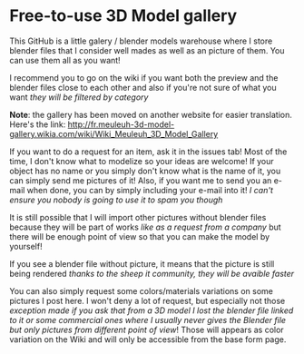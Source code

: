# Free-to-use 3D Model gallery
This GitHub is a little galery / blender models warehouse where I store blender files that I consider well mades as well as an picture of them. You can use them all as you want!

I recommend you to go on the wiki if you want both the preview and the blender files close to each other and also if you're not sure of what you want *they will be filtered by category*

**Note**: the gallery has been moved on another website for easier translation. Here's the link: http://fr.meuleuh-3d-model-gallery.wikia.com/wiki/Wiki_Meuleuh_3D_Model_Gallery

If you want to do a request for an item, ask it in the issues tab! Most of the time, I don't know what to modelize so your ideas are welcome! If your object has no name or you simply don't know what is the name of it, you can simply send me pictures of it! Also, if you want me to send you an e-mail when done, you can by simply including your e-mail into it! *I can't ensure you nobody is going to use it to spam you though*

It is still possible that I will import other pictures without blender files because they will be part of works *like as a request from a company* but there will be enough point of view so that you can make the model by yourself!

If you see a blender file without picture, it means that the picture is still being rendered *thanks to the sheep it community, they will be avaible faster*

You can also simply request some colors/materials variations on some pictures I post here. I won't deny a lot of request, but especially not those *exception made if you ask that from a 3D model I lost the blender file linked to it or some commercial ones where I usually never gives the Blender file but only pictures from different point of view*! Those will appears as color variation on the Wiki and will only be accessible from the base form page.
